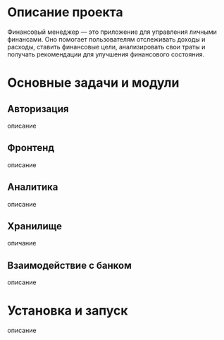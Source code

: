 # Описание проекта

Финансовый менеджер — это приложение для управления личными финансами. Оно помогает пользователям отслеживать доходы и расходы, ставить финансовые цели, анализировать свои траты и получать рекомендации для улучшения финансового состояния.


# Основные задачи и модули

## Авторизация
описание

## Фронтенд
описание

## Аналитика
описание

## Хранилище
опичание

## Взаимодействие с банком
описание


# Установка и запуск
описание



